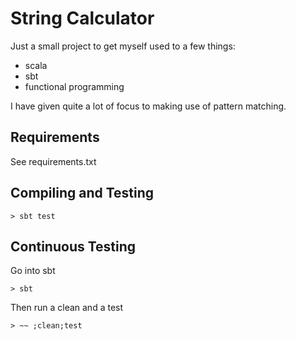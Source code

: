 # String Calculator

Just a small project to get myself used to a few things:

- scala
- sbt
- functional programming

I have given quite a lot of focus to making use of pattern matching.

## Requirements

See requirements.txt

## Compiling and Testing

```shell
> sbt test
```

## Continuous Testing

Go into sbt

```shell
> sbt
```

Then run a clean and a test

```shell
> ~~ ;clean;test
```



